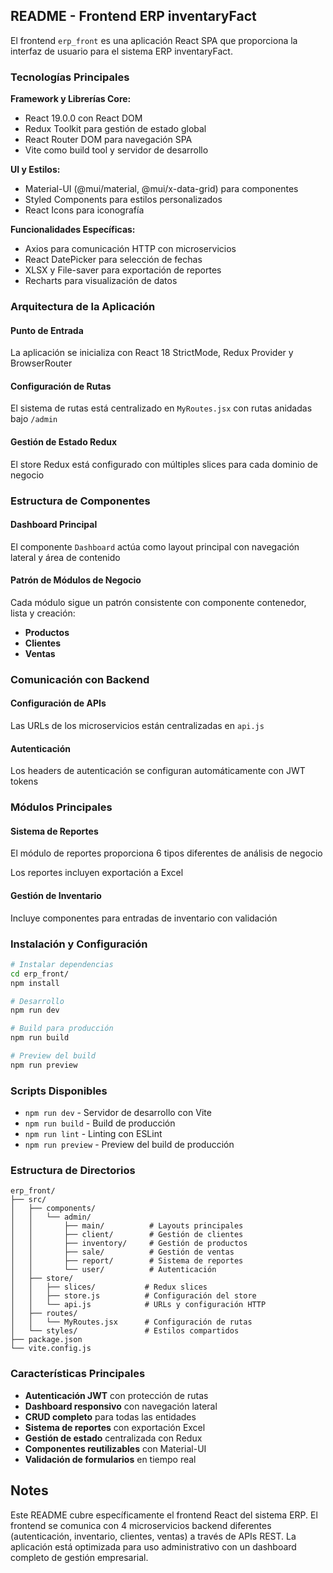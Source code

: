 ## README - Frontend ERP inventaryFact

El frontend `erp_front` es una aplicación React SPA que proporciona la interfaz de usuario para el sistema ERP inventaryFact.

### Tecnologías Principales

**Framework y Librerías Core:**

- React 19.0.0 con React DOM
- Redux Toolkit para gestión de estado global
- React Router DOM para navegación SPA
- Vite como build tool y servidor de desarrollo

**UI y Estilos:**

- Material-UI (@mui/material, @mui/x-data-grid) para componentes
- Styled Components para estilos personalizados
- React Icons para iconografía

**Funcionalidades Específicas:**

- Axios para comunicación HTTP con microservicios
- React DatePicker para selección de fechas
- XLSX y File-saver para exportación de reportes
- Recharts para visualización de datos

### Arquitectura de la Aplicación

#### Punto de Entrada

La aplicación se inicializa con React 18 StrictMode, Redux Provider y BrowserRouter

#### Configuración de Rutas

El sistema de rutas está centralizado en `MyRoutes.jsx` con rutas anidadas bajo `/admin`

#### Gestión de Estado Redux

El store Redux está configurado con múltiples slices para cada dominio de negocio

### Estructura de Componentes

#### Dashboard Principal

El componente `Dashboard` actúa como layout principal con navegación lateral y área de contenido

#### Patrón de Módulos de Negocio

Cada módulo sigue un patrón consistente con componente contenedor, lista y creación:

- **Productos**
- **Clientes**
- **Ventas**

### Comunicación con Backend

#### Configuración de APIs

Las URLs de los microservicios están centralizadas en `api.js`

#### Autenticación

Los headers de autenticación se configuran automáticamente con JWT tokens

### Módulos Principales

#### Sistema de Reportes

El módulo de reportes proporciona 6 tipos diferentes de análisis de negocio

Los reportes incluyen exportación a Excel

#### Gestión de Inventario

Incluye componentes para entradas de inventario con validación

### Instalación y Configuración

```bash
# Instalar dependencias
cd erp_front/
npm install

# Desarrollo
npm run dev

# Build para producción
npm run build

# Preview del build
npm run preview
```

### Scripts Disponibles

- `npm run dev` - Servidor de desarrollo con Vite
- `npm run build` - Build de producción
- `npm run lint` - Linting con ESLint
- `npm run preview` - Preview del build de producción

### Estructura de Directorios

```
erp_front/
├── src/
│   ├── components/
│   │   └── admin/
│   │       ├── main/          # Layouts principales
│   │       ├── client/        # Gestión de clientes
│   │       ├── inventory/     # Gestión de productos
│   │       ├── sale/          # Gestión de ventas
│   │       ├── report/        # Sistema de reportes
│   │       └── user/          # Autenticación
│   ├── store/
│   │   ├── slices/           # Redux slices
│   │   ├── store.js          # Configuración del store
│   │   └── api.js            # URLs y configuración HTTP
│   ├── routes/
│   │   └── MyRoutes.jsx      # Configuración de rutas
│   └── styles/               # Estilos compartidos
├── package.json
└── vite.config.js
```

### Características Principales

- **Autenticación JWT** con protección de rutas
- **Dashboard responsivo** con navegación lateral
- **CRUD completo** para todas las entidades
- **Sistema de reportes** con exportación Excel
- **Gestión de estado** centralizada con Redux
- **Componentes reutilizables** con Material-UI
- **Validación de formularios** en tiempo real

## Notes

Este README cubre específicamente el frontend React del sistema ERP. El frontend se comunica con 4 microservicios backend diferentes (autenticación, inventario, clientes, ventas) a través de APIs REST. La aplicación está optimizada para uso administrativo con un dashboard completo de gestión empresarial.
